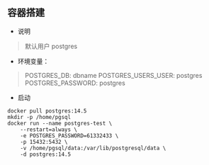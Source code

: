 ## 容器搭建
-  说明
>   默认用户 postgres
- 环境变量：
>   POSTGRES_DB: dbname
>   POSTGRES_USERS_USER: postgres
>   POSTGRES_PASSWORD: postgres
- 启动
```shell
docker pull postgres:14.5
mkdir -p /home/pgsql
docker run --name postgres-test \
    --restart=always \
    -e POSTGRES_PASSWORD=61332433 \
    -p 15432:5432 \
    -v /home/pgsql/data:/var/lib/postgresql/data \
    -d postgres:14.5

```